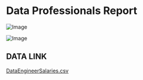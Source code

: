 # Data Professionals Report


![Image](https://github.com/user-attachments/assets/7ca98d25-7b5f-4ae6-80a7-2b2d9126635a)

![Image](https://github.com/user-attachments/assets/06ec36a8-88ff-4e67-b269-35ce6a485220)


## DATA LINK
[DataEngineerSalaries.csv](https://github.com/user-attachments/files/18113291/DataEngineerSalaries.csv)
